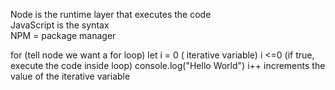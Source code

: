 Node is the runtime layer that executes the code\
JavaScript is the syntax\
NPM = package manager

for (tell node we want a for loop)
let i = 0 ( iterative variable)
i <=0 (if true, execute the code inside loop)
    console.log("Hello World")
i++ increments the value of the iterative variable
